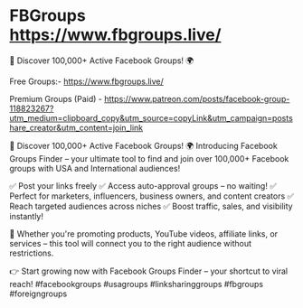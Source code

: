 # FBGroups https://www.fbgroups.live/
🚀 Discover 100,000+ Active Facebook Groups! 🌍

Free Groups:- https://www.fbgroups.live/

Premium Groups (Paid) - https://www.patreon.com/posts/facebook-group-118823267?utm_medium=clipboard_copy&utm_source=copyLink&utm_campaign=postshare_creator&utm_content=join_link

🚀 Discover 100,000+ Active Facebook Groups! 🌍
Introducing Facebook Groups Finder – your ultimate tool to find and join over 100,000+ Facebook groups with USA and International audiences!

✅ Post your links freely
✅ Access auto-approval groups – no waiting!
✅ Perfect for marketers, influencers, business owners, and content creators
✅ Reach targeted audiences across niches
✅ Boost traffic, sales, and visibility instantly!

📢 Whether you're promoting products, YouTube videos, affiliate links, or services – this tool will connect you to the right audience without restrictions.

👉 Start growing now with Facebook Groups Finder – your shortcut to viral reach!
#facebookgroups #usagroups #linksharinggroups #fbgroups #foreigngroups
